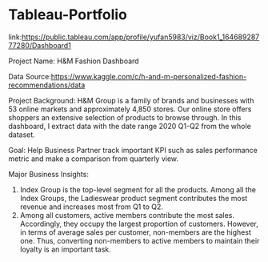 # Tableau-Portfolio
link:https://public.tableau.com/app/profile/yufan5983/viz/Book1_16468928777280/Dashboard1

Project Name: H&M Fashion Dashboard

Data Source:https://www.kaggle.com/c/h-and-m-personalized-fashion-recommendations/data

Project Background: H&M Group is a family of brands and businesses with 53 online markets and approximately 4,850 stores. Our online store offers shoppers an extensive selection of products to browse through. In this dashboard, I extract data with the date range 2020 Q1-Q2 from the whole dataset.

Goal: Help Business Partner track important KPI such as sales performance metric and make a comparison from quarterly view.

Major Business Insights:
1. Index Group is the top-level segment for all the products. Among all the Index Groups, the Ladieswear product segment contributes the most revenue and increases most from Q1 to Q2.
2. Among all customers, active members contribute the most sales. Accordingly, they occupy the largest proportion of customers. However, in terms of average sales per customer, non-members are the highest one. Thus, converting non-members to active members to maintain their loyalty is an important task.
